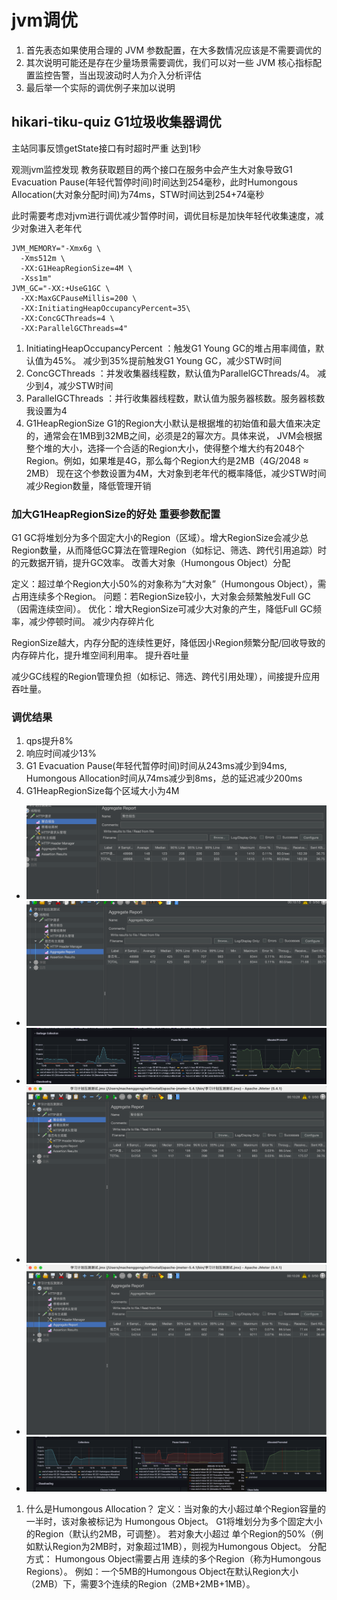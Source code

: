 # jvm调优

1. 首先表态如果使用合理的 JVM 参数配置，在大多数情况应该是不需要调优的
2. 其次说明可能还是存在少量场景需要调优，我们可以对一些 JVM 核心指标配置监控告警，当出现波动时人为介入分析评估
3. 最后举一个实际的调优例子来加以说明


## hikari-tiku-quiz G1垃圾收集器调优

主站同事反馈getState接口有时超时严重 达到1秒

观测jvm监控发现 教务获取题目的两个接口在服务中会产生大对象导致G1 Evacuation Pause(年轻代暂停时间)时间达到254毫秒，此时Humongous Allocation(大对象分配时间)为74ms，STW时间达到254+74毫秒

此时需要考虑对jvm进行调优减少暂停时间，调优目标是加快年轻代收集速度，减少对象进入老年代

```shell
JVM_MEMORY="-Xmx6g \
  -Xms512m \
  -XX:G1HeapRegionSize=4M \
  -Xss1m"
JVM_GC="-XX:+UseG1GC \
  -XX:MaxGCPauseMillis=200 \
  -XX:InitiatingHeapOccupancyPercent=35\
  -XX:ConcGCThreads=4 \
  -XX:ParallelGCThreads=4"
```

1. InitiatingHeapOccupancyPercent ：触发G1 Young GC的堆占用率阈值，默认值为45%。 减少到35%提前触发G1 Young GC，减少STW时间
2. ConcGCThreads ：并发收集器线程数，默认值为ParallelGCThreads/4。 减少到4，减少STW时间
3. ParallelGCThreads ：并行收集器线程数，默认值为服务器核数。服务器核数我设置为4
4. G1HeapRegionSize G1的Region大小默认是根据堆的初始值和最大值来决定的，通常会在1MB到32MB之间，必须是2的幂次方。具体来说，
   JVM会根据整个堆的大小，选择一个合适的Region大小，使得整个堆大约有2048个Region。例如，如果堆是4G，那么每个Region大约是2MB（4G/2048 ≈ 2MB）
   现在这个参数设置为4M，大对象到老年代的概率降低，减少STW时间
   减少Region数量，降低管理开销

### 加大G1HeapRegionSize的好处 重要参数配置

G1 GC将堆划分为多个固定大小的Region（区域）。增大RegionSize会减少总Region数量，从而降低GC算法在管理Region（如标记、筛选、跨代引用追踪）时的元数据开销，提升GC效率。
改善大对象（Humongous Object）分配

定义：超过单个Region大小50%的对象称为“大对象”（Humongous Object），需占用连续多个Region。
问题：若RegionSize较小，大对象会频繁触发Full GC（因需连续空间）。
优化：增大RegionSize可减少大对象的产生，降低Full GC频率，减少停顿时间。
减少内存碎片化

RegionSize越大，内存分配的连续性更好，降低因小Region频繁分配/回收导致的内存碎片化，提升堆空间利用率。
提升吞吐量

减少GC线程的Region管理负担（如标记、筛选、跨代引用处理），间接提升应用吞吐量。

### 调优结果

1. qps提升8%
2. 响应时间减少13%
3. G1 Evacuation Pause(年轻代暂停时间)时间从243ms减少到94ms, Humongous Allocation时间从74ms减少到8ms，总的延迟减少200ms
4. G1HeapRegionSize每个区域大小为4M

* ![avatar](jvm调优pics/接口1调优前压测.png)
* ![avatar](jvm调优pics/接口2调优前压测.png)
* ![avatar](jvm调优pics/调优前jvm监控.png)
* ![avatar](jvm调优pics/接口1调优后压测.png)
* ![avatar](jvm调优pics/接口2调优后压测.png)
* ![avatar](jvm调优pics/调优后jvm监控.png)

1. 什么是Humongous Allocation？
   定义：当对象的大小超过单个Region容量的一半时，该对象被标记为 Humongous Object。
   G1将堆划分为多个固定大小的Region（默认约2MB，可调整）。
   若对象大小超过 单个Region的50%（例如默认Region为2MB时，对象超过1MB），则视为Humongous Object。
   分配方式：
   Humongous Object需要占用 连续的多个Region（称为Humongous Regions）。
   例如：一个5MB的Humongous Object在默认Region大小（2MB）下，需要3个连续的Region（2MB+2MB+1MB）。

